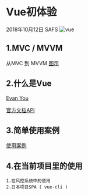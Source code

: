 # Vue初体验
 2018年10月12日 SAFS
![vue](https://cdn-images-1.medium.com/max/1600/1*xRP8aiNiS-Qw1aXdFgrtAw.jpeg)
## 1.MVC / MVVM
从MVC 到 MVVM
[图示](http://www.ruanyifeng.com/blog/2015/02/mvcmvp_mvvm.html)
## 2.什么是Vue
[Evan You](https://github.com/yyx990803) 

[官方文档API](https://cn.vuejs.org/v2/guide/index.html)
## 3.简单使用案例
[使用案例](https://cn.vuejs.org/v2/guide/index.html)
## 4.在当前项目里的使用
```
1.在风控系统中的使用
2.日本项目SPA ( vue-cli )
```
